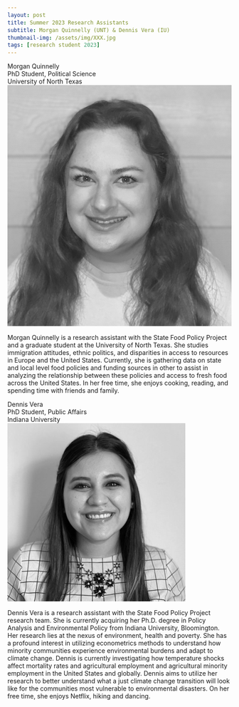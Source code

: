 ```yaml
---
layout: post
title: Summer 2023 Research Assistants
subtitle: Morgan Quinnelly (UNT) & Dennis Vera (IU)
thumbnail-img: /assets/img/XXX.jpg
tags: [research student 2023]
---
```


Morgan Quinnelly<br>
PhD Student, Political Science<br>
University of North Texas<br>
![Morgan Quinnelly](/assets/img/morgan_year1.jpeg)


Morgan Quinnelly is a research assistant with the State Food Policy Project and a graduate student at the University of North Texas. She studies immigration attitudes, ethnic politics, and disparities in access to resources in Europe and the United States. Currently, she is gathering data on state and local level food policies and funding sources in other to assist in analyzing the relationship between these policies and access to fresh food across the United States. In her free time, she enjoys cooking, reading, and spending time with friends and family. 


Dennis Vera<br>
PhD Student, Public Affairs<br>
Indiana University<br>
![Dennis Vera](/assets/img/dennis_year1.jfif)


Dennis Vera is a research assistant with the State Food Policy Project research team. She is currently acquiring her Ph.D. degree in Policy Analysis and Environmental Policy from Indiana University, Bloomington. Her research lies at the nexus of environment, health and poverty. She has a profound interest in utilizing econometrics methods to understand how minority communities experience environmental burdens and adapt to climate change. Dennis is currently investigating how temperature shocks affect mortality rates and agricultural employment and agricultural minority employment in the United States and globally. Dennis aims to utilize her research to better understand what a just climate change transition will look like for the communities most vulnerable to environmental disasters. On her free time, she enjoys Netflix, hiking and dancing.  

